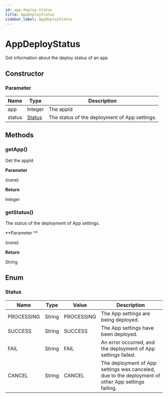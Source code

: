```yaml
---
id: app-deploy-status
title: AppDeployStatus
sidebar_label: AppDeployStatus
---
```


# AppDeployStatus

Get information about the deploy status of an app

## Constructor

### **Parameter**


| Name| Type| Description |
| --- | --- | --- |
| app | Integer | The appId
| status | [Status](#status) | The status of the deployment of App settings.

## Methods

### getApp()

Get the appId

**Parameter**

(none)

**Return**

Integer

### getStatus()

The status of the deployment of App settings.

**Parameter **

(none)

**Return**

String

## Enum

### Status

| Name | Type | Value | Description |
| --- | --- | --- | --- |
| PROCESSING | String | PROCESSING | The App settings are being deployed.
| SUCCESS | String | SUCCESS | The App settings have been deployed.
| FAIL | String | FAIL | An error occurred, and the deployment of App settings failed.
| CANCEL | String | CANCEL | The deployment of App settings was canceled, due to the deployment of other App settings failing.